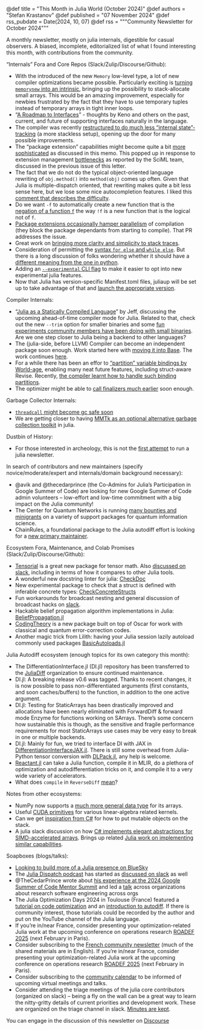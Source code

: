 @def title = "This Month in Julia World (October 2024)"
@def authors = "Stefan Krastanov"
@def published = "07 November 2024"
@def rss_pubdate = Date(2024, 10, 07)
@def rss = """Community Newsletter for October 2024"""

A monthly newsletter, mostly on julia internals, digestible for casual observers. A biased, incomplete, editorialized list of what I found interesting this month, with contributions from the community.

“Internals” Fora and Core Repos (Slack/Zulip/Discourse/Github):

* With the introduced of the new `Memory` low-level type, a lot of new compiler optimizations became possible. Particularly exciting is [turning `memorynew` into an intrinsic](https://github.com/JuliaLang/julia/pull/55913), bringing up the possibility to stack-allocate small arrays. This would be an amazing improvement, especially for newbies frustrated by the fact that they have to use temporary tuples instead of temporary arrays in tight inner loops.
* “[A Roadmap to Interfaces](https://hackmd.io/BbEw0_B4Q8uDSS34LOvpCw)” - thoughts by Keno and others on the past, current, and future of supporting interfaces naturally in the language.
* The compiler was recently [restructured to do much less “internal state”-tracking](https://github.com/JuliaLang/julia/pull/55575) (a more stackless setup), opening up the door for many possible improvements.
* The “package extension” capabilities might become quite a bit [more sophisticated](https://hackmd.io/@KristofferC/ryyTJl_R0) as discussed in this memo. This popped up in response to extension management [bottlenecks](https://github.com/JuliaLang/julia/issues/55516) as reported by the SciML team, discussed in the previous issue of this letter.
* The fact that we do not do the typical object-oriented language rewriting of `obj.method()` into `method(obj)` comes up often. Given that Julia is multiple-dispatch oriented, that rewriting makes quite a bit less sense here, but we lose some nice autocompletion features. I liked this [comment that describes the difficulty](https://discourse.julialang.org/t/oop-like-dot-notation-in-julia/120971/26).
* Do we want `-f` to automatically create a new function that is the [negation of a function `f`](https://github.com/JuliaLang/julia/pull/55920) the way `!f` is a new function that is the logical not of `f`.
* [Package extensions occasionally hamper parallelism](https://github.com/JuliaLang/julia/pull/55910) of compilation (they block the package dependants from starting to compile). That PR addresses the issue.
* Great work on [bringing more clarity and simplicity to stack traces](https://github.com/JuliaLang/julia/pull/55841).
* Consideration of permitting the [syntax `for else` and `while else`](https://github.com/JuliaLang/julia/pull/56153). But there is a long discussion of folks wondering whether it should have a [different meaning from the one in python](https://github.com/JuliaLang/julia/issues/1289).
* Adding an [`--experimental` CLI flag](https://github.com/JuliaLang/julia/pull/56045) to make it easier to opt into new experimental julia features.
* Now that Julia has version-specific Manifest.toml files, juliaup will be set up to take advantage of that and [launch the appropriate version](https://github.com/JuliaLang/juliaup/pull/1059).

Compiler Internals:

* “[Julia as a Statically Compiled Language](https://www.youtube.com/watch?v=hUxnLunOU4w)” by Jeff, discussing the upcoming ahead-of-time compiler mode for Julia. Related to that, check out the new `--trim` option for smaller binaries and some [fun experiments community members have been doing with small binaries](https://discourse.julialang.org/t/pushing-the-limits-of-small-binary-creation/120989). Are we one step closer to Julia being a backend to other languages?
* The (julia-side, before LLVM) Compiler can become an independent package soon enough. Work started here with [moving it into Base](https://github.com/JuliaLang/julia/pull/56128). The work continues [here](https://github.com/JuliaLang/julia/pull/56409).
* For a while there has been an effor to [“partition” variable bindings by World-age](https://github.com/JuliaLang/julia/pull/54654), enabling many neat future features, including struct-aware Revise. Recently, [the compiler learnt how to handle such binding partitions](https://github.com/JuliaLang/julia/pull/56299).
* The optimizer might be able to [call finalizers much earlier](https://github.com/JuliaLang/julia/pull/55990) soon enough.

Garbage Collector Internals:

* [`threadcall` might become gc safe soon](https://github.com/JuliaLang/julia/pull/55956)
* We are getting closer to having [MMTk as an optional alternative garbage collection toolkit](https://github.com/JuliaLang/julia/pull/56288) in julia.

Dustbin of History:

* For those interested in archeology, this is not the [first attempt](http://thisweekinjulia.github.io/) to run a julia newsletter.

In search of contributors and new maintainers (specify novice/moderate/expert and internals/domain background necessary):

* @avik and @thecedarprince (the Co-Admins for Julia’s Participation in Google Summer of Code) are looking for new Google Summer of Code admin volunteers – low-effort and low-time commitment with a big impact on the Julia community!
* The Center for Quantum Networks is running [many bounties and minigrants](https://github.com/QuantumSavory/.github/blob/main/BUG_BOUNTIES.md) on a variety of support packages for quantum information science.
* ChainRules, a foundational package to the Julia autodiff effort is looking for a [new primary maintainer](https://discourse.julialang.org/t/chainrules-project-looking-for-a-new-primary-maintainer/115636).

Ecosystem Fora, Maintenance, and Colab Promises (Slack/Zulip/Discourse/Github):

* [Tensorial](https://discourse.julialang.org/t/ann-tensorial-jl-statically-sized-tensors-and-related-operations-for-julia/121588) is a great new package for tensor math. Also [discussed on slack](https://julialang.slack.com/archives/C6FGJ8REC/p1729174454227819), including in terms of how it compares to other Julia tools.
* A wonderful new docstring linter for julia: [CheckDoc](https://github.com/tecosaur/CheckDoc.jl)
* New experimental package to check that a struct is defined with inferable concrete types: [CheckConcreteStructs](https://github.com/gdalle/CheckConcreteStructs.jl)
* Fun workarounds for broadcast nesting and general discussion of broadcast hacks on [slack](https://julialang.slack.com/archives/C67TK21LJ/p1730789206177099).
* Hackable belief propagation algorithm implementations in Julia: [BeliefPropagation.jl](https://github.com/stecrotti/BeliefPropagation.jl)
* [CodingTheory](https://github.com/esabo/CodingTheory) is a new package built on top of Oscar for work with classical and quantum error-correction codes.
* Another magic trick from Lilith: having your Julia session lazily autoload commonly used packages [BasicAutoloads.jl](https://github.com/LilithHafner/BasicAutoloads.jl)

Julia Autodiff ecosystem (enough topics for its own category this month):

* The DifferentiationInterface.jl (DI.jl) repository has been transferred to the [JuliaDiff](https://github.com/JuliaDiff/DifferentiationInterface.jl) organization to ensure continued maintenance.
* DI.jl: A breaking release v0.6 was tagged. Thanks to recent changes, it is now possible to pass non-differentiated arguments (first constants, and soon caches/buffers) to the function, in addition to the one active argument.
* DI.jl: Testing for StaticArrays has been drastically improved and allocations have been nearly eliminated with ForwardDiff & forward mode Enzyme for functions working on SArrays. There’s some concern how sustainable this is though, as the sensitive and fragile performance requirements for most StaticArrays use cases may be very easy to break in one or multiple backends.
* DI.jl: Mainly for fun, we tried to interface DI with JAX in [DifferentiationInterfaceJAX.jl](https://github.com/gdalle/DifferentiationInterfaceJAX.jl). There is still some overhead from Julia-Python tensor conversion with [DLPack.jl](https://github.com/pabloferz/DLPack.jl), any help is welcome.
* [Reactant.jl](https://github.com/EnzymeAD/Reactant.jl) can take a Julia function, compile it in MLIR, do a plethora of optimization and autodifferentiation tricks on it, and compile it to a very wide variety of accelerators.
* What does `compile` in `ReverseDiff` [mean](https://github.com/SciML/ADTypes.jl/issues/91)?

Notes from other ecosystems:

* NumPy now supports a [much more general data type](https://quansight.com/post/my-numpy-year-creating-a-dtype-for-the-next-generation-of-scientific-computing/) for its arrays.
* Useful [CUDA primitives](https://github.com/HazyResearch/ThunderKittens) for various linear-algebra related kernels.
* Can we get [inspiration from C#](https://em-tg.github.io/csborrow/) for how to put mutable objects on the stack.
* A julia slack discussion on how [C# implements elegant abstractions for SIMD-accelerated arrays](https://julialang.slack.com/archives/C688QKS7Q/p1728398666009809). Brings up related [Julia work on implementing similar capabilities](https://github.com/JuliaLang/julia/pull/55118).

Soapboxes (blogs/talks):

* [Looking to build more of a Julia presence on BlueSky](https://bsky.app/profile/thecedarprince.bsky.social/post/3l7lmnjewv52e)
* The [Julia Dispatch podcast](https://www.youtube.com/@JuliaDispatch) has started as [discussed on slack](https://julialang.slack.com/archives/C67910KEH/p1729107731948489) as well
* @TheCedarPrince wrote about [his experience at the 2024 Google Summer of Code Mentor Summit](https://discourse.julialang.org/t/perspectives-from-2024-gsoc-mentor-summit/121488) and led a [talk](https://docs.google.com/document/d/1fmKEmA8iKCO4QuSWto8rHiCKCuNm7nLUIxW2jPWINws/edit?tab=t.0) across organizations about research software engineering across orgs
* The Julia Optimization Days 2024 in Toulouse (France) featured a [tutorial on code optimization](https://gdalle.github.io/JuliaOptimizationDays2024-FastJulia/) and an [introduction to autodiff](https://gdalle.github.io/JuliaOptimizationDays2024-AutoDiff/). If there is community interest, those tutorials could be recorded by the author and put on the YouTube channel of the Julia language.
* If you’re in/near France, consider presenting your optimization-related Julia work at the upcoming conference on operations research [ROADEF 2025](https://roadef2025.org/) (next February in Paris).
* Consider subscribing to the [French community newsletter](https://pnavaro.github.io/NouvellesJulia/) (much of the shared materials are in English). If you’re in/near France, consider presenting your optimization-related Julia work at the upcoming conference on operations research [ROADEF 2025](https://roadef2025.org/) (next February in Paris).
* Consider subscribing to the [community calendar](https://julialang.org/community/#events) to be informed of upcoming virtual meetings and talks.
* Consider attending the triage meetings of the julia core contributors (organized on slack) – being a fly on the wall can be a great way to learn the nitty-gritty details of current priorities and development work. These are organized on the triage channel in slack. [Minutes are kept](https://hackmd.io/@LilithHafner/HJaw__uMp).

You can engage in the discussion of this newsletter on [Discourse](https://discourse.julialang.org/c/community/news/66)
